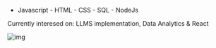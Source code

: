 

- Javascript - HTML - CSS - SQL - NodeJs

Currently interesed on: LLMS implementation, Data Analytics & React


![img](https://i.postimg.cc/RZHZfpFg/IMG-20231028-165254.jpg)
